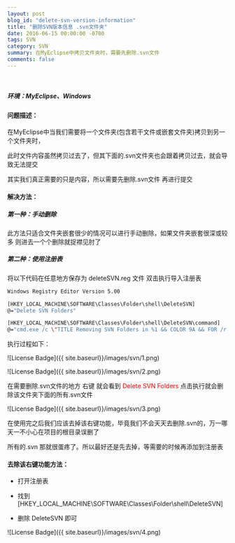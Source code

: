 ```yaml
---
layout: post
blog_id: "delete-svn-version-information"
title: "删除SVN版本信息 .svn文件夹"
date: 2016-06-15 00:00:00 -0700
tags: SVN
category: SVN
summary: 在MyEclipse中拷贝文件夹时，需要先删除.svn文件
comments: false
---
```

<br>

##### 环境：MyEclipse、Windows

#### 问题描述：

在MyEclipse中当我们需要将一个文件夹(包含若干文件或嵌套文件夹)拷贝到另一个文件夹时，

此时文件内容虽然拷贝过去了，但其下面的.svn文件夹也会跟着拷贝过去，就会导致无法提交

其实我们真正需要的只是内容，所以需要先删除.svn文件 再进行提交

#### 解决方法：

##### **第一种：手动删除**

此方法只适合文件夹嵌套很少的情况可以进行手动删除，如果文件夹嵌套很深或较多 则进去一个个删除就捉襟见肘了

##### **第二种：使用注册表**

将以下代码在任意地方保存为 deleteSVN.reg 文件 双击执行导入注册表

```bash
Windows Registry Editor Version 5.00

[HKEY_LOCAL_MACHINE\SOFTWARE\Classes\Folder\shell\DeleteSVN] 
@="Delete SVN Folders"

[HKEY_LOCAL_MACHINE\SOFTWARE\Classes\Folder\shell\DeleteSVN\command] 
@="cmd.exe /c \"TITLE Removing SVN Folders in %1 && COLOR 9A && FOR /r \"%1\" %%f IN (.svn) DO RD /s /q \"%%f\" \""
```

执行过程如下：

![License Badge]({{ site.baseurl}}/images/svn/1.png)

![License Badge]({{ site.baseurl}}/images/svn/2.png)

在需要删除.svn文件的地方 右键 就会看到 <font color="red">Delete SVN Folders</font> 点击执行就会删除该文件夹下面的所有.svn文件

![License Badge]({{ site.baseurl}}/images/svn/3.png)

在使用完之后我们应该去掉该右键功能，毕竟我们不会天天去删除.svn的，万一哪天一不小心在项目的根目录误删了

所有的.svn 那就很蛋疼了。所以最好还是先去掉，等需要的时候再添加到注册表

#### 去除该右键功能方法：

+ 打开注册表

+ 找到[HKEY_LOCAL_MACHINE\SOFTWARE\Classes\Folder\shell\DeleteSVN]

+ 删除 DeleteSVN 即可

![License Badge]({{ site.baseurl}}/images/svn/4.png)

<br>




















